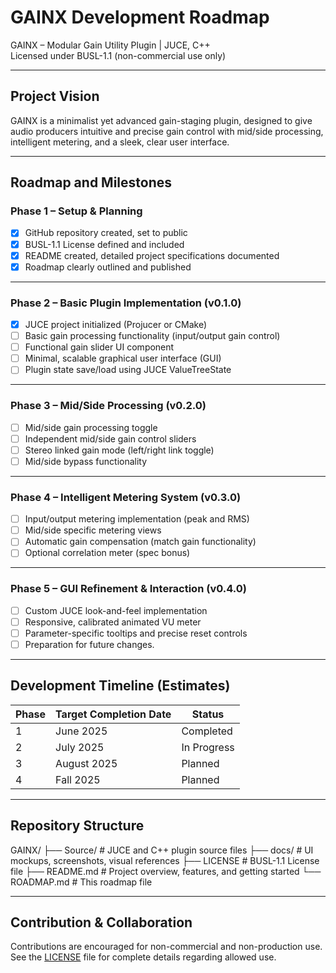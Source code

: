 # GAINX Development Roadmap

GAINX – Modular Gain Utility Plugin | JUCE, C++  
Licensed under BUSL-1.1 (non-commercial use only)

---

## Project Vision

GAINX is a minimalist yet advanced gain-staging plugin, designed to give audio producers intuitive and precise gain control with mid/side processing, intelligent metering, and a sleek, clear user interface.

---

## Roadmap and Milestones

### Phase 1 – Setup & Planning
- [x] GitHub repository created, set to public
- [x] BUSL-1.1 License defined and included
- [x] README created, detailed project specifications documented
- [x] Roadmap clearly outlined and published

---

### Phase 2 – Basic Plugin Implementation (v0.1.0)
- [x] JUCE project initialized (Projucer or CMake)
- [ ] Basic gain processing functionality (input/output gain control)
- [ ] Functional gain slider UI component
- [ ] Minimal, scalable graphical user interface (GUI)
- [ ] Plugin state save/load using JUCE ValueTreeState

---

### Phase 3 – Mid/Side Processing (v0.2.0)
- [ ] Mid/side gain processing toggle
- [ ] Independent mid/side gain control sliders
- [ ] Stereo linked gain mode (left/right link toggle)
- [ ] Mid/side bypass functionality

---

### Phase 4 – Intelligent Metering System (v0.3.0)
- [ ] Input/output metering implementation (peak and RMS)
- [ ] Mid/side specific metering views
- [ ] Automatic gain compensation (match gain functionality)
- [ ] Optional correlation meter (spec bonus)

---

### Phase 5 – GUI Refinement & Interaction (v0.4.0)
- [ ] Custom JUCE look-and-feel implementation
- [ ] Responsive, calibrated animated VU meter
- [ ] Parameter-specific tooltips and precise reset controls
- [ ] Preparation for future changes.

---

## Development Timeline (Estimates)

| Phase | Target Completion Date | Status      |
|-------|------------------------|-------------|
| 1     | June 2025              | Completed   |
| 2     | July 2025              | In Progress |
| 3     | August 2025            | Planned     |
| 4     | Fall 2025              | Planned     |

---

## Repository Structure

GAINX/
├── Source/               # JUCE and C++ plugin source files
├── docs/                 # UI mockups, screenshots, visual references
├── LICENSE               # BUSL-1.1 License file
├── README.md             # Project overview, features, and getting started
└── ROADMAP.md            # This roadmap file


---

## Contribution & Collaboration

Contributions are encouraged for non-commercial and non-production use.  
See the [LICENSE](./LICENSE) file for complete details regarding allowed use.
